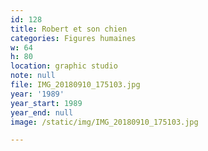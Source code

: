 ```yaml
---
id: 128
title: Robert et son chien
categories: Figures humaines
w: 64
h: 80
location: graphic studio
note: null
file: IMG_20180910_175103.jpg
year: '1989'
year_start: 1989
year_end: null
image: /static/img/IMG_20180910_175103.jpg

---
```

